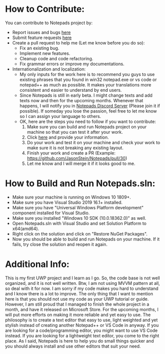 ﻿# How to Contribute:

You can contribute to Notepads project by:
- Report issues and bugs [here](https://github.com/JasonStein/Notepads/issues)
- Submit feature requests [here](https://github.com/JasonStein/Notepads/issues)
- Create a pull request to help me (Let me know before you do so):
    * Fix an existing bug.
    * Implement new features.
    * Cleanup code and code refactoring.
    * Fix grammar errors or improve my documentations.
- Internationalization and localization:
    * My only inputs for the work here is to recommend you guys to use existing phrases that you found in win32 notepad.exe or vs code or notepad++ as much as possible. It makes your translations more consistent and easier to understand by end users.    
    * Since Notepads is still in early beta. I might change texts and add texts now and then for the upcoming months. Whenever that happens, I will notify you in [Notepads Discord Server](https://discord.gg/VqetCub) (Please join it if possible). If someday you lose the passion, feel free to let me know so I can assign your language to others.
    * OK, here are the steps you need to follow if you want to contribute:
        1. Make sure you can build and run Notepads project on your machine so that you can test it after your work.
        2. Click [here](https://github.com/JasonStein/Notepads/issues/33) and provide your information.
        3. Do your work and test it on your machine and check your work to make sure it is not breaking any existing layout.
        4. Finish your work and create a PR (Example: https://github.com/JasonStein/Notepads/pull/30)
        5. Let me know and I will merge it if it looks good to me.

# How to Build and Run Notepads.sln:
* Make sure your machine is running on Windows 10 1809+.
* Make sure you have Visual Studio 2019 16.1+ installed.
* Make sure you have "Universal Windows Platform development" component installed for Visual Studio.
* Make sure you installed "Windows 10 SDK (10.0.18362.0)" as well.
* Open Notepads.sln with Visual Studio and set Solution Platform to x64(amd64).
* Right click on the solution and click on "Restore NuGet Packages".
* Now you should be able to build and run Notepads on your machine. If it fails, try close the solution and reopen it again.

# Additional Info:
This is my first UWP project and I learn as I go. So, the code base is not well organized, and it is not well written. Btw, I am not using MVVM pattern at all, so deal with it for now. I am sorry if my code makes you hard to understand and I know there is a lot to improve. The only thing that I want to mention here is that you should not use my code as your UWP tutorial or guide. However, I am still proud that I managed to finish the whole project in a month, and have it released on Microsoft Store. For the upcoming months, I will put more efforts on making it more reliable and yet easy to use. The philosophy is to create a text editor that easy to use, light weighted and yet stylish instead of creating another Notepad++ or VS Code in anyway. If you are looking for a code/programming editor, you might want to use VS Code instead. If you are looking for a lightweight text editor, you come to the right place. As I said, Notepads is here to help you do small things quicker and you should always install and use other editors that suit your need.
